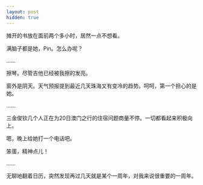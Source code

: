 ```yaml
---
layout: post
hidden: true
---
```

摊开的书放在面前两个多小时，居然一点不想看。

满脑子都是她，Pin。怎么办呢？

……

擦琴。尽管吉他已经被我擦的发亮。

窗外是阴天。天气预报提到最近几天珠海又有变冷的趋势。呵呵，第一个担心的是她。

……

三金俊钦几个人正在为20日澳门之行的住宿问题商量不停。一切都看起来积极向上。

嗯，晚上给她打一个电话吧。

笨蛋，精神点儿！

……

无聊地翻着日历，突然发现再过几天就是某个一周年，对我来说很重要的一周年。